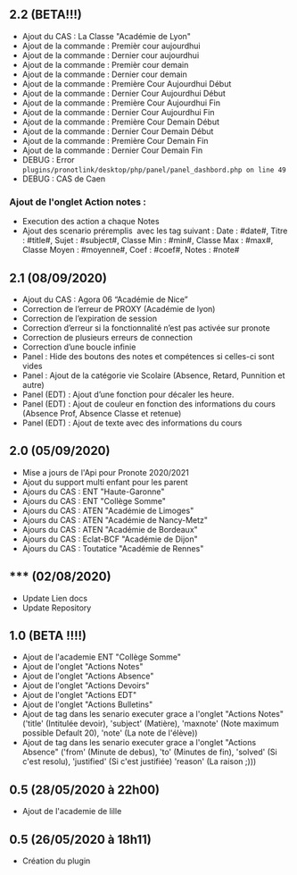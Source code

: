 ## 2.2 (BETA!!!)
- Ajout du CAS : La Classe "Académie de Lyon"
- Ajout de la commande : Premièr cour aujourdhui
- Ajout de la commande : Dernier cour aujourdhui
- Ajout de la commande : Premièr cour demain
- Ajout de la commande : Dernier cour demain
- Ajout de la commande : Première Cour Aujourdhui Début
- Ajout de la commande : Dernier Cour Aujourdhui Début
- Ajout de la commande : Première Cour Aujourdhui Fin
- Ajout de la commande : Dernier Cour Aujourdhui Fin
- Ajout de la commande : Première Cour Demain Début
- Ajout de la commande : Dernier Cour Demain Début
- Ajout de la commande : Première Cour Demain Fin
- Ajout de la commande : Dernier Cour Demain Fin
- DEBUG : Error `plugins/pronotlink/desktop/php/panel/panel_dashbord.php on line 49`
- DEBUG : CAS de Caen

### Ajout de l'onglet Action notes : 
- Execution des action a chaque Notes
- Ajout des scenario préremplis  avec les tag suivant :  Date : #date#, Titre : #title#, Sujet : #subject#, Classe Min : #min#, Classe Max : #max#, Classe Moyen : #moyenne#, Coef : #coef#, Notes : #note#



## 2.1 (08/09/2020)
- Ajout du CAS : Agora 06 “Académie de Nice”
- Correction de l’erreur de PROXY (Académie de lyon)
- Correction de l’expiration de session
- Correction d’erreur si la fonctionnalité n’est pas activée sur pronote
- Correction de plusieurs erreurs de connection
- Correction d’une boucle infinie
- Panel : Hide des boutons des notes et compétences si celles-ci sont vides
- Panel : Ajout de la catégorie vie Scolaire (Absence, Retard, Punnition et autre)
- Panel (EDT) : Ajout d’une fonction pour décaler les heure.
- Panel (EDT) : Ajout de couleur en fonction des informations du cours (Absence Prof, Absence Classe et retenue)
- Panel (EDT) : Ajout de texte avec des informations du cours

## 2.0 (05/09/2020)
- Mise a jours de l'Api pour Pronote 2020/2021
- Ajout du support multi enfant pour les parent
- Ajours du CAS : ENT "Haute-Garonne"
- Ajours du CAS : ENT "Collège Somme"
- Ajours du CAS : ATEN "Académie de Limoges"
- Ajours du CAS : ATEN "Académie de Nancy-Metz"
- Ajours du CAS : ATEN "Académie de Bordeaux"
- Ajours du CAS : Eclat-BCF "Académie de Dijon"
- Ajours du CAS : Toutatice "Académie de Rennes"


## *** (02/08/2020)
- Update Lien docs
- Update Repository

## 1.0 (BETA !!!!)
- Ajout de l'academie ENT "Collège Somme"
- Ajout de l'onglet "Actions Notes"
- Ajout de l'onglet "Actions Absence"
- Ajout de l'onglet "Actions Devoirs"
- Ajout de l'onglet "Actions EDT"
- Ajout de l'onglet "Actions Bulletins"
- Ajout de tag dans les senario executer grace a l'onglet "Actions Notes" ('title' (Intitulée devoir), 'subject' (Matière), 'maxnote' (Note maximum possible Default 20), 'note' (La note de l'élève))
- Ajout de tag dans les senario executer grace a l'onglet "Actions Absence" ('from' (Minute de debus), 'to' (Minutes de fin), 'solved' (Si c'est resolu), 'justified' (Si c'est justifiée) 'reason' (La raison ;)))

## 0.5 (28/05/2020 à 22h00)
- Ajout de l'academie de lille

## 0.5 (26/05/2020 à 18h11)
- Création du plugin 
